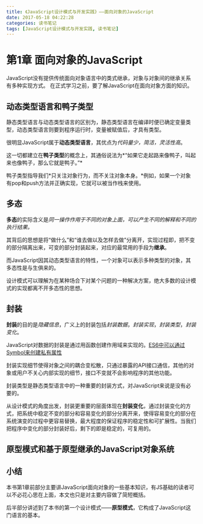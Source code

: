 ```yaml
---
title: 《JavaScript设计模式与开发实践》——面向对象的JavaScript
date: 2017-05-18 04:22:28
categories: 读书笔记
tags: [JavaScript设计模式与开发实践, 读书笔记]
---
```

# 第1章 面向对象的JavaScript

JavaScript没有提供传统面向对象语言中的类式继承，对象与对象间的继承关系有多种实现方式。
在正式学习之前，要了解JavaScript在面向对象方面的知识。

<!-- more -->

## 动态类型语言和鸭子类型

静态类型语言与动态类型语言的区别为，静态类型语言在编译时便已确定变量类型，动态类型语言则要到程序运行时，变量被赋值后，才具有类型。

很明显JavaScript属于**动态类型语言**，其优点为*代码量少，简洁，灵活性高*。

这一切都建立在**鸭子类型**的概念上，其通俗说法为*“如果它走起路来像鸭子，叫起来也像鸭子，那么它就是鸭子。”*

鸭子类型指导我们*只关注对象行为，而不关注对象本身。*例如，如果一个对象有pop和push方法并正确实现，它就可以被当作栈来使用。


## 多态

**多态**的实际含义是*同一操作作用于不同的对象上面，可以产生不同的解释和不同的执行结果。*

其背后的思想是将“做什么”和“谁去做以及怎样去做”分离开，实现过程即，把不变的部分隔离出来，可变的部分封装起来，对应的最常用的手段为**继承**。

而JavaScript因其动态类型语言的特性，一个对象可以表示多种类型的对象，其多态性是与生俱来的。

设计模式可以理解为在某种场合下对某个问题的一种解决方案，绝大多数的设计模式的实现都离不开多态性的思想。

## 封装

**封装**的目的是*隐藏信息*，广义上的封装包括*封装数据*，*封装实现*，*封装类型*，*封装变化*。

JavaScript对数据的封装是通过用函数创建作用域来实现的。[ES6中可以通过Symbol来创建私有属性](https://github.com/lukehoban/es6features#symbols)

封装实现细节使得对象之间的耦合变松散，只通过暴露的API接口通信，其他的对象或用户不关心内部实现的细节，接口不变就不会影响程序的其他功能。

封装类型是静态类型语言中的一种重要的封装方式，对JavaScript来说是没有必要的。

从设计模式的角度出发，封装更重要的层面体现在**封装变化**，通过封装变化的方式，把系统中稳定不变的部分和容易变化的部分分离开来，使得容易变化的部分在系统演变的过程中更容易替换，最大程度的保证程序的稳定性和可扩展性。当我们把程序中变化的部分封装好后，剩下的即是稳定的，可复用的。

## 原型模式和基于原型继承的JavaScript对象系统



## 小结

本书第1章前部分主要讲JavaScript面向对象的一些基本知识，有JS基础的读者可以不必花心思在上面，本文也只是对主要内容做了简短概括。

后半部分讲述到了本书的第一个设计模式——**原型模式**，它构成了JavaScript这门语言的基本。

